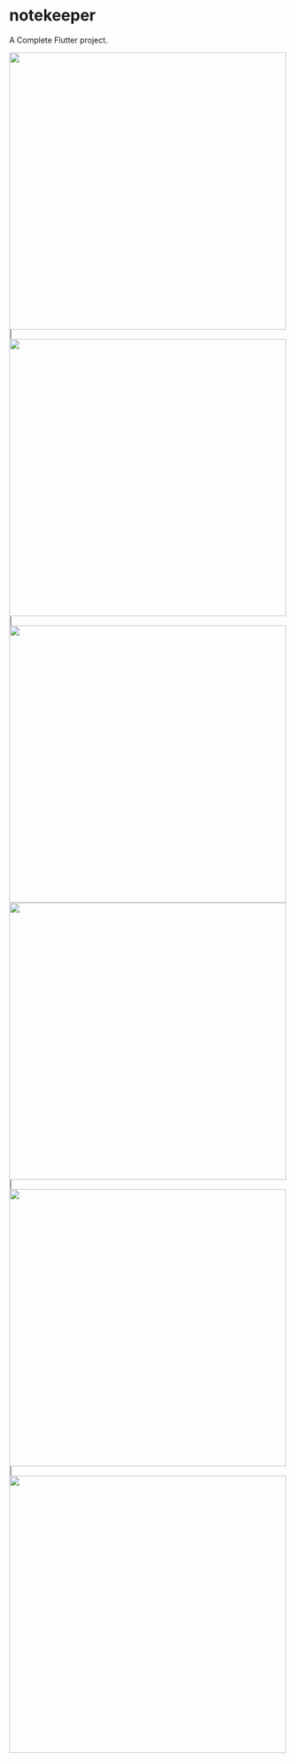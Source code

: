 # notekeeper

A Complete Flutter project.

<img src = "https://user-images.githubusercontent.com/121153074/230022100-8fc3f52b-1895-4b13-9497-9589c793b654.png" height = 500px/> |
<img src = "https://user-images.githubusercontent.com/121153074/230022692-17eef18b-49bb-4ae7-bb45-cc4f88d6071e.png" height = 500px/> |
<img src = "https://user-images.githubusercontent.com/121153074/230289789-04999d31-565e-4359-83b3-030173afe5b9.png" height = 500px/>
<img src = "https://user-images.githubusercontent.com/121153074/230290081-3d46a174-58af-4fa7-aefd-a8e97569e19a.png" height = 500px/> |
<img src = "https://user-images.githubusercontent.com/121153074/230290081-3d46a174-58af-4fa7-aefd-a8e97569e19a.png" height = 500px/> |
<img src = "https://user-images.githubusercontent.com/121153074/230290392-f4f59bef-75bd-4d69-a968-7eb71393b30b.png" height = 500px/>

